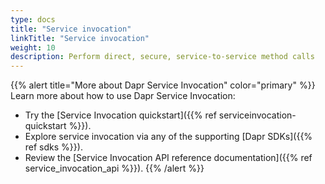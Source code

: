 ```yaml
---
type: docs
title: "Service invocation"
linkTitle: "Service invocation"
weight: 10
description: Perform direct, secure, service-to-service method calls
---
```


{{% alert title="More about Dapr Service Invocation" color="primary" %}}
 Learn more about how to use Dapr Service Invocation:
 - Try the [Service Invocation quickstart]({{% ref serviceinvocation-quickstart %}}).
 - Explore service invocation via any of the supporting [Dapr SDKs]({{% ref sdks %}}). 
 - Review the [Service Invocation API reference documentation]({{% ref service_invocation_api %}}).
{{% /alert %}}